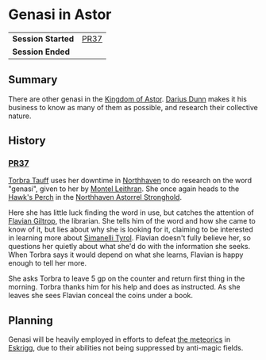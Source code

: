 # Genasi in Astor

|||
| --- | --- |
| **Session Started** | [PR37](../sessions/PR37.md) | storyline.2
| **Session Ended** | |

## Summary

There are other genasi in the [Kingdom of Astor](../civilisations/kingdom-of-astor/kingdom-of-astor.md). [Darius Dunn](../characters/darius-dunn.md) makes it his business to know as many of them as possible, and research their collective nature.

## History

### [PR37](../sessions/PR37.md)

[Torbra Tauff](../characters/torbra-tauff.md) uses her downtime in [Northhaven](../places/cities/northhaven.md) to do research on the word "genasi", given to her by [Montel Leithran](../characters/montel-leithran.md). She once again heads to the [Hawk's Perch](../places/buildings/hawks-perch.md) in the [Northhaven Astorrel Stronghold](../places/strongholds/northhaven-astorrel-stronghold.md).

Here she has little luck finding the word in use, but catches the attention of [Flavian Giltrop](../characters/flavian-giltrop.md), the librarian. She tells him of the word and how she came to know of it, but lies about why she is looking for it, claiming to be interested in learning more about [Simanelli Tyrol](../characters/simanelli-tyrol.md). Flavian doesn't fully believe her, so questions her quietly about what she'd do with the information she seeks. When Torbra says it would depend on what she learns, Flavian is happy enough to tell her more.

She asks Torbra to leave 5 gp on the counter and return first thing in the morning. Torbra thanks him for his help and does as instructed. As she leaves she sees Flavian conceal the coins under a book.

## Planning

Genasi will be heavily employed in efforts to defeat [the meteorics](../lineages/the-meteorics.md) in [Eskrigg](../places/cities/eskrigg.md), due to their abilities not being suppressed by anti-magic fields.
